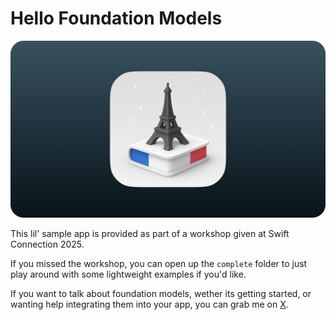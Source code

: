 # Hello Foundation Models

![img](./assets/header.png)

This lil' sample app is provided as part of a workshop given at Swift Connection 2025.

If you missed the workshop, you can open up the `complete` folder to just play around with some lightweight examples if you'd like.

If you want to talk about foundation models, wether its getting started, or wanting help integrating them into your app, you can grab me on [X](https://x.com/SwiftyAlex).